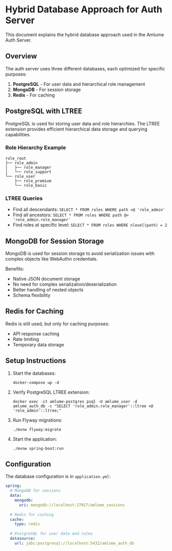 # Hybrid Database Approach for Auth Server

This document explains the hybrid database approach used in the Amlume Auth Server.

## Overview

The auth server uses three different databases, each optimized for specific purposes:

1. **PostgreSQL** - For user data and hierarchical role management
2. **MongoDB** - For session storage
3. **Redis** - For caching

## PostgreSQL with LTREE

PostgreSQL is used for storing user data and role hierarchies. The LTREE extension provides efficient hierarchical data
storage and querying capabilities.

### Role Hierarchy Example

```
role_root
├── role_admin
│   ├── role_manager
│   └── role_support
└── role_user
    ├── role_premium
    └── role_basic
```

### LTREE Queries

- Find all descendants: `SELECT * FROM roles WHERE path <@ 'role_admin'`
- Find all ancestors: `SELECT * FROM roles WHERE path @> 'role_admin.role_manager'`
- Find roles at specific level: `SELECT * FROM roles WHERE nlevel(path) = 2`

## MongoDB for Session Storage

MongoDB is used for session storage to avoid serialization issues with complex objects like WebAuthn credentials.

Benefits:

- Native JSON document storage
- No need for complex serialization/deserialization
- Better handling of nested objects
- Schema flexibility

## Redis for Caching

Redis is still used, but only for caching purposes:

- API response caching
- Rate limiting
- Temporary data storage

## Setup Instructions

1. Start the databases:
   ```
   docker-compose up -d
   ```

2. Verify PostgreSQL LTREE extension:
   ```
   docker exec -it amlume-postgres psql -U amlume_user -d amlume_auth_db -c "SELECT 'role_admin.role_manager'::ltree <@ 'role_admin'::ltree;"
   ```

3. Run Flyway migrations:
   ```
   ./mvnw flyway:migrate
   ```

4. Start the application:
   ```
   ./mvnw spring-boot:run
   ```

## Configuration

The database configuration is in `application.yml`:

```yaml
spring:
  # MongoDB for sessions
  data:
    mongodb:
      uri: mongodb://localhost:27017/amlume_sessions
  
  # Redis for caching
  cache:
    type: redis
  
  # PostgreSQL for user data and roles
  datasource:
    url: jdbc:postgresql://localhost:5432/amlume_auth_db
```
